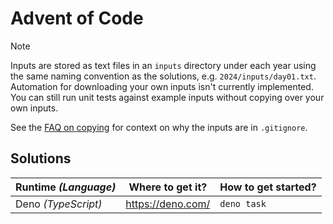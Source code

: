 # Advent of Code

> [!NOTE]
> Inputs are stored as text files in an `inputs` directory under each year using
> the same naming convention as the solutions, e.g. `2024/inputs/day01.txt`.
> Automation for downloading your own inputs isn't currently implemented. You
> can still run unit tests against example inputs without copying over your own
> inputs.
>
> See the [FAQ on copying] for context on why the inputs are in `.gitignore`.

## Solutions

| Runtime _(Language)_ | Where to get it?  | How to get started? |
| -------------------- | ----------------- | ------------------- |
| Deno _(TypeScript)_  | https://deno.com/ | `deno task`         |

[FAQ on copying]: https://adventofcode.com/2024/about#faq_copying
